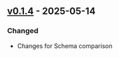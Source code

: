 ## [v0.1.4](https://pypi.org/project/amsdal-glue-core/0.1.4/) - 2025-05-14

### Changed

- Changes for Schema comparison
